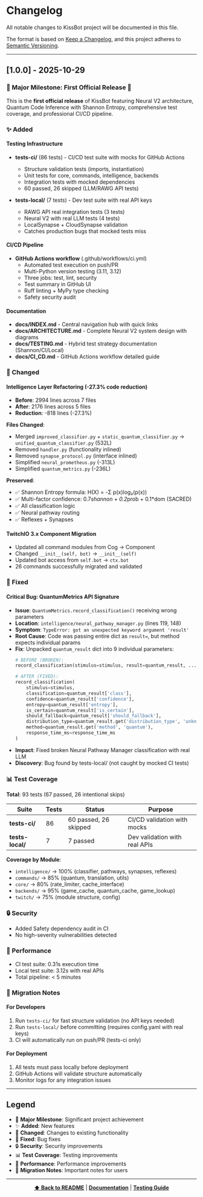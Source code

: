 # Changelog

All notable changes to KissBot project will be documented in this file.

The format is based on [Keep a Changelog](https://keepachangelog.com/en/1.0.0/),
and this project adheres to [Semantic Versioning](https://semver.org/spec/v2.0.0.html).

---

## [1.0.0] - 2025-10-29

### 🎯 Major Milestone: First Official Release 🎉

This is the **first official release** of KissBot featuring Neural V2 architecture, Quantum Code Inference with Shannon Entropy, comprehensive test coverage, and professional CI/CD pipeline.

### ✨ Added

#### Testing Infrastructure
- **tests-ci/** (86 tests) - CI/CD test suite with mocks for GitHub Actions
  - Structure validation tests (imports, instantiation)
  - Unit tests for core, commands, intelligence, backends
  - Integration tests with mocked dependencies
  - 60 passed, 26 skipped (LLM/RAWG API tests)
  
- **tests-local/** (7 tests) - Dev test suite with real API keys
  - RAWG API real integration tests (3 tests)
  - Neural V2 with real LLM tests (4 tests)
  - LocalSynapse + CloudSynapse validation
  - Catches production bugs that mocked tests miss

#### CI/CD Pipeline
- **GitHub Actions workflow** (.github/workflows/ci.yml)
  - Automated test execution on push/PR
  - Multi-Python version testing (3.11, 3.12)
  - Three jobs: test, lint, security
  - Test summary in GitHub UI
  - Ruff linting + MyPy type checking
  - Safety security audit

#### Documentation
- **docs/INDEX.md** - Central navigation hub with quick links
- **docs/ARCHITECTURE.md** - Complete Neural V2 system design with diagrams
- **docs/TESTING.md** - Hybrid test strategy documentation (Shannon/CI/Local)
- **docs/CI_CD.md** - GitHub Actions workflow detailed guide

### 🔧 Changed

#### Intelligence Layer Refactoring (-27.3% code reduction)
- **Before**: 2994 lines across 7 files
- **After**: 2176 lines across 5 files
- **Reduction**: -818 lines (-27.3%)

**Files Changed**:
- Merged `improved_classifier.py` + `static_quantum_classifier.py` → `unified_quantum_classifier.py` (532L)
- Removed `handler.py` (functionality inlined)
- Removed `synapse_protocol.py` (interface inlined)
- Simplified `neural_prometheus.py` (-313L)
- Simplified `quantum_metrics.py` (-236L)

**Preserved**:
- ✅ Shannon Entropy formula: H(X) = -Σ p(x)log₂(p(x))
- ✅ Multi-factor confidence: 0.7*shannon + 0.2*prob + 0.1*dom (SACRED)
- ✅ All classification logic
- ✅ Neural pathway routing
- ✅ Reflexes + Synapses

#### TwitchIO 3.x Component Migration
- Updated all command modules from Cog → Component
- Changed `__init__(self, bot)` → `__init__(self)`
- Updated bot access from `self.bot` → `ctx.bot`
- 26 commands successfully migrated and validated

### 🐛 Fixed

#### Critical Bug: QuantumMetrics API Signature
- **Issue**: `QuantumMetrics.record_classification()` receiving wrong parameters
- **Location**: `intelligence/neural_pathway_manager.py` (lines 119, 148)
- **Symptom**: `TypeError: got an unexpected keyword argument 'result'`
- **Root Cause**: Code was passing entire dict as `result=`, but method expects individual params
- **Fix**: Unpacked `quantum_result` dict into 9 individual parameters:
  ```python
  # BEFORE (BROKEN):
  record_classification(stimulus=stimulus, result=quantum_result, ...)
  
  # AFTER (FIXED):
  record_classification(
      stimulus=stimulus,
      classification=quantum_result['class'],
      confidence=quantum_result['confidence'],
      entropy=quantum_result['entropy'],
      is_certain=quantum_result['is_certain'],
      should_fallback=quantum_result['should_fallback'],
      distribution_type=quantum_result.get('distribution_type', 'unknown'),
      method=quantum_result.get('method', 'quantum'),
      response_time_ms=response_time_ms
  )
  ```
- **Impact**: Fixed broken Neural Pathway Manager classification with real LLM
- **Discovery**: Bug found by tests-local/ (not caught by mocked CI tests)

### 📊 Test Coverage

**Total**: 93 tests (67 passed, 26 intentional skips)

| Suite | Tests | Status | Purpose |
|-------|-------|--------|---------|
| **tests-ci/** | 86 | 60 passed, 26 skipped | CI/CD validation with mocks |
| **tests-local/** | 7 | 7 passed | Dev validation with real APIs |

**Coverage by Module**:
- `intelligence/` → 100% (classifier, pathways, synapses, reflexes)
- `commands/` → 85% (quantum, translation, utils)
- `core/` → 80% (rate_limiter, cache_interface)
- `backends/` → 95% (game_cache, quantum_cache, game_lookup)
- `twitch/` → 75% (module structure, config)

### 🔒 Security
- Added Safety dependency audit in CI
- No high-severity vulnerabilities detected

### 🎯 Performance
- CI test suite: 0.31s execution time
- Local test suite: 3.12s with real APIs
- Total pipeline: < 5 minutes

### 📝 Migration Notes

#### For Developers
1. Run `tests-ci/` for fast structure validation (no API keys needed)
2. Run `tests-local/` before committing (requires config.yaml with real keys)
3. CI will automatically run on push/PR (tests-ci only)

#### For Deployment
1. All tests must pass locally before deployment
2. GitHub Actions will validate structure automatically
3. Monitor logs for any integration issues

---

## Legend

- 🎯 **Major Milestone**: Significant project achievement
- ✨ **Added**: New features
- 🔧 **Changed**: Changes to existing functionality
- 🐛 **Fixed**: Bug fixes
- 🔒 **Security**: Security improvements
- 📊 **Test Coverage**: Testing improvements
- 🎯 **Performance**: Performance improvements
- 📝 **Migration Notes**: Important notes for users

---

<div align="center">

**[⬆️ Back to README](README.md)** | **[Documentation](docs/INDEX.md)** | **[Testing Guide](docs/TESTING.md)**

</div>
